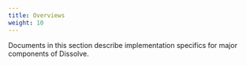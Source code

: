 ```yaml
---
title: Overviews
weight: 10
---
```


Documents in this section describe implementation specifics for major components of Dissolve.
